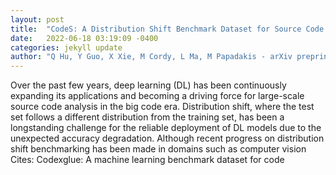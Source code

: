 ```yaml
---
layout: post
title:  "CodeS: A Distribution Shift Benchmark Dataset for Source Code Learning"
date:   2022-06-18 03:19:09 -0400
categories: jekyll update
author: "Q Hu, Y Guo, X Xie, M Cordy, L Ma, M Papadakis - arXiv preprint arXiv , 2022"
---
```

Over the past few years, deep learning (DL) has been continuously expanding its applications and becoming a driving force for large-scale source code analysis in the big code era. Distribution shift, where the test set follows a different distribution from the training set, has been a longstanding challenge for the reliable deployment of DL models due to the unexpected accuracy degradation. Although recent progress on distribution shift benchmarking has been made in domains such as computer vision  Cites: Codexglue: A machine learning benchmark dataset for code